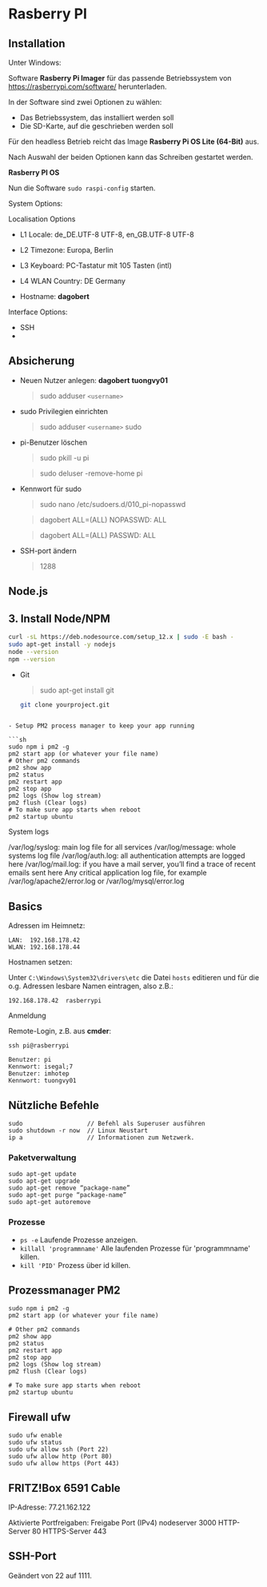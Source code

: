 # Rasberry PI

## Installation

Unter Windows:

Software **Rasberry Pi Imager** für das passende Betriebssystem von <https://rasberrypi.com/software/> herunterladen. 

In der Software sind zwei Optionen zu wählen:

- Das Betriebssystem, das installiert werden soll
- Die SD-Karte, auf die geschrieben werden soll

Für den headless Betrieb reicht das Image **Rasberry Pi OS Lite (64-Bit)** aus.

Nach Auswahl der beiden Optionen kann das Schreiben gestartet werden.


**Rasberry PI OS**

Nun die Software `sudo raspi-config` starten.

System Options:

Localisation Options

- L1 Locale: de_DE.UTF-8 UTF-8, en_GB.UTF-8 UTF-8
- L2 Timezone: Europa, Berlin
- L3 Keyboard: PC-Tastatur mit 105 Tasten (intl)
- L4 WLAN Country: DE Germany

- Hostname: **dagobert**

Interface Options:

- SSH
- 


## Absicherung

- Neuen Nutzer anlegen: **dagobert** **tuongvy01**
  > sudo adduser `<username>`
- sudo Privilegien einrichten

  > sudo adduser `<username>` sudo

- pi-Benutzer löschen

  > sudo pkill -u pi

  > sudo deluser -remove-home pi

- Kennwort für sudo

  > sudo nano /etc/sudoers.d/010_pi-nopasswd

  > dagobert ALL=(ALL) NOPASSWD: ALL

  > dagobert ALL=(ALL) PASSWD: ALL

- SSH-port ändern
  > 1288

## Node.js

## 3. Install Node/NPM

```sh
curl -sL https://deb.nodesource.com/setup_12.x | sudo -E bash -
sudo apt-get install -y nodejs
node --version
npm --version
```

- Git

  > sudo apt-get install git

  ```sh
  git clone yourproject.git
  ```

````

- Setup PM2 process manager to keep your app running

```sh
sudo npm i pm2 -g
pm2 start app (or whatever your file name)
# Other pm2 commands
pm2 show app
pm2 status
pm2 restart app
pm2 stop app
pm2 logs (Show log stream)
pm2 flush (Clear logs)
# To make sure app starts when reboot
pm2 startup ubuntu
````

System logs

/var/log/syslog: main log file for all services
/var/log/message: whole systems log file
/var/log/auth.log: all authentication attempts are logged here
/var/log/mail.log: if you have a mail server, you’ll find a trace of recent emails sent here
Any critical application log file, for example /var/log/apache2/error.log or /var/log/mysql/error.log

## Basics

Adressen im Heimnetz:

```script
LAN:  192.168.178.42
WLAN: 192.168.178.44
```

Hostnamen setzen:

Unter `C:\Windows\System32\drivers\etc` die Datei `hosts` editieren und für die o.g. Adressen lesbare Namen eintragen, also z.B.:

```hosts
192.168.178.42  rasberrypi
```

Anmeldung

Remote-Login, z.B. aus **cmder**:

`ssh pi@rasberrypi`

```login
Benutzer: pi
Kennwort: isegal;7
Benutzer: imhotep
Kennwort: tuongvy01
```

## Nützliche Befehle

```script
sudo                  // Befehl als Superuser ausführen
sudo shutdown -r now  // Linux Neustart
ip a                  // Informationen zum Netzwerk.
```

### Paketverwaltung

```script
sudo apt-get update
sudo apt-get upgrade
sudo apt-get remove “package-name”
sudo apt-get purge “package-name”
sudo apt-get autoremove
```

### Prozesse

- `ps -e` Laufende Prozesse anzeigen.
- `killall 'programmname'` Alle laufenden Prozesse für 'programmname' killen.
- `kill 'PID'` Prozess über id killen.

## Prozessmanager **PM2**

```script
sudo npm i pm2 -g
pm2 start app (or whatever your file name)

# Other pm2 commands
pm2 show app
pm2 status
pm2 restart app
pm2 stop app
pm2 logs (Show log stream)
pm2 flush (Clear logs)

# To make sure app starts when reboot
pm2 startup ubuntu
```

## Firewall **ufw**

```script
sudo ufw enable
sudo ufw status
sudo ufw allow ssh (Port 22)
sudo ufw allow http (Port 80)
sudo ufw allow https (Port 443)
```

## FRITZ!Box 6591 Cable

IP-Adresse: 77.21.162.122

Aktivierte Portfreigaben:
Freigabe Port (IPv4)
nodeserver 3000
HTTP-Server 80
HTTPS-Server 443

## SSH-Port

Geändert von 22 auf 1111.
